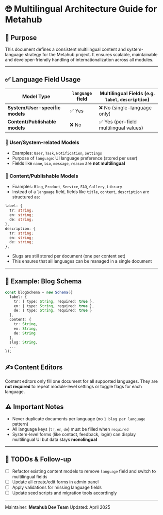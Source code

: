 # 🌐 Multilingual Architecture Guide for Metahub

## 🎯 Purpose
This document defines a consistent multilingual content and system-language strategy for the Metahub project. It ensures scalable, maintainable and developer-friendly handling of internationalization across all modules.

---

## ✅ Language Field Usage

| Model Type                         | `language` field | Multilingual Fields (e.g. `label`, `description`) |
|----------------------------------|------------------|--------------------------------------------------|
| **System/User-specific models**   | ✅ Yes            | ❌ No (single-language only)                      |
| **Content/Publishable models**    | ❌ No             | ✅ Yes (per-field multilingual values)            |

### 🧍 User/System-related Models
- Examples: `User`, `Task`, `Notification`, `Settings`
- Purpose of `language`: UI language preference (stored per user)
- Fields like `name`, `bio`, `message`, `reason` are **not multilingual**

### 📝 Content/Publishable Models
- Examples: `Blog`, `Product`, `Service`, `FAQ`, `Gallery`, `Library`
- Instead of a `language` field, fields like `title`, `content`, `description` are structured as:

```ts
label: {
  tr: string;
  en: string;
  de: string;
},
description: {
  tr: string;
  en: string;
  de: string;
},
```

- Slugs are still stored per document (one per content set)
- This ensures that all languages can be managed in a single document

---

## 🧱 Example: Blog Schema
```ts
const blogSchema = new Schema({
  label: {
    tr: { type: String, required: true },
    en: { type: String, required: true },
    de: { type: String, required: true }
  },
  content: {
    tr: String,
    en: String,
    de: String
  },
  slug: String,
  ...
});
```

## ✍️ Content Editors
Content editors only fill one document for all supported languages.
They are **not required** to repeat module-level settings or toggle flags for each language.

## ⚠️ Important Notes
- Never duplicate documents per language (no `1 blog per language` pattern)
- All language keys (`tr`, `en`, `de`) must be filled when `required`
- System-level forms (like contact, feedback, login) can display multilingual UI but data stays **monolingual**

---

## 📘 TODOs & Follow-up
- [ ] Refactor existing content models to remove `language` field and switch to multilingual fields
- [ ] Update all create/edit forms in admin panel
- [ ] Apply validations for missing language fields
- [ ] Update seed scripts and migration tools accordingly

---

Maintainer: **Metahub Dev Team**
Updated: April 2025

